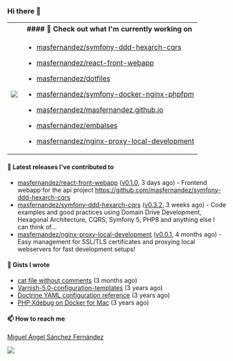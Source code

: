 ### Hi there 👋

<table cellspacing="0" cellpadding="0" style="border: none">
  <tbody>
    <tr>
      <th></th>
      <th>#### 👷 Check out what I'm currently working on</th>
    </tr>
    <tr>
  <td>
  <img src="https://github-readme-stats.anuraghazra1.vercel.app/api/top-langs/?username=masfernandez" />
  </td>
    <td>

- [masfernandez/symfony-ddd-hexarch-cqrs](https://github.com/masfernandez/symfony-ddd-hexarch-cqrs)
- [masfernandez/react-front-webapp](https://github.com/masfernandez/react-front-webapp)
- [masfernandez/dotfiles](https://github.com/masfernandez/dotfiles)
- [masfernandez/symfony-docker-nginx-phpfpm](https://github.com/masfernandez/symfony-docker-nginx-phpfpm)
- [masfernandez/masfernandez.github.io](https://github.com/masfernandez/masfernandez.github.io)
- [masfernandez/embalses](https://github.com/masfernandez/embalses)
- [masfernandez/nginx-proxy-local-development](https://github.com/masfernandez/nginx-proxy-local-development)
 
  </td>
    </tr>
  </tbody>
</table>


#### 🔭 Latest releases I've contributed to

- [masfernandez/react-front-webapp](https://github.com/masfernandez/react-front-webapp) ([v0.1.0](https://github.com/masfernandez/react-front-webapp/releases/tag/v0.1.0), 3 days ago) - Frontend webapp for the api project https://github.com/masfernandez/symfony-ddd-hexarch-cqrs
- [masfernandez/symfony-ddd-hexarch-cqrs](https://github.com/masfernandez/symfony-ddd-hexarch-cqrs) ([v0.3.2](https://github.com/masfernandez/symfony-ddd-hexarch-cqrs/releases/tag/v0.3.2), 3 weeks ago) - Code examples and good practices using Domain Drive Development, Hexagonal Architecture, CQRS, Symfony 5, PHP8 and anything else I can think of...
- [masfernandez/nginx-proxy-local-development](https://github.com/masfernandez/nginx-proxy-local-development) ([v0.0.1](https://github.com/masfernandez/nginx-proxy-local-development/releases/tag/v0.0.1), 4 months ago) - Easy management for SSL/TLS certificates and proxying local webservers for fast development setups!

#### 📓 Gists I wrote

- [cat file without comments](https://gist.github.com/1d9130306df464fe1897df1728291704) (3 months ago)
- [Varnish-5.0-configuration-templates](https://gist.github.com/56f2794ee6c9a0e46947b469a7653a5c) (3 years ago)
- [Doctrine YAML configuration reference](https://gist.github.com/8ac27c85e889986f51ed1ee3a1209ff3) (3 years ago)
- [PHP Xdebug on Docker for Mac](https://gist.github.com/fb1ad02b624f911040b70afbf9c6db44) (3 years ago)

#### 📫 How to reach me

[Miguel Ángel Sánchez Fernández](mailto:mangel.sanfer@gmail.com?subject=[GitHub]%20Contact)

<p>
<img src="https://views.whatilearened.today/views/github/masfernandez/views.svg"/>
</p>